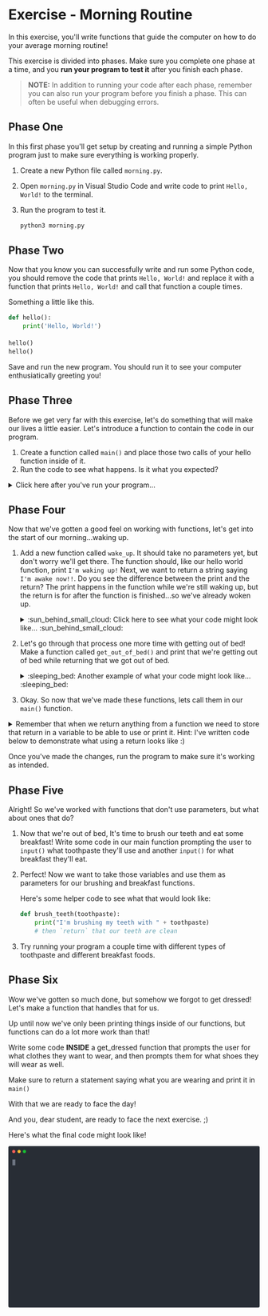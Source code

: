 # Exercise - Morning Routine

In this exercise, you'll write functions that guide the computer on how to do your average morning routine!

This exercise is divided into phases. Make sure you complete one phase at a time, and you **run your program to test it** after you finish each phase.

> **NOTE:** In addition to running your code after each phase, remember you can also run your program before you finish a phase. This can often be useful when debugging errors.

## Phase One

In this first phase you'll get setup by creating and running a simple Python program just to make sure everything is working properly.

1. Create a new Python file called `morning.py`.
1. Open `morning.py` in Visual Studio Code and write code to print `Hello, World!` to the terminal.
1. Run the program to test it.

    ```sh
    python3 morning.py
    ```

## Phase Two

Now that you know you can successfully write and run some Python code, you should remove the code that prints `Hello, World!` and replace it with a function that prints `Hello, World!` and call that function a couple times.

Something a little like this.

```python
def hello():
    print('Hello, World!')

hello()
hello()

```

Save and run the new program. You should run it to see your computer enthusiatically greeting you!

## Phase Three

Before we get very far with this exercise, let's do something that will make our lives a little easier. Let's introduce a function to contain the code in our program.

1. Create a function called `main()` and place those two calls of your hello function inside of it. 
1. Run the code to see what happens. Is it what you expected?

<details>
<summary>  Click here after you've run your program...  </summary>

3. Your code didn't do anything because you didn't call the `main()` function. Add code at the bottom of the `morning.py` file to call `main()`. When you're finished, your script should look like this:

    ```python
    def hello():
        print('Hello, World!')

    def main():
        hello()
        hello()


    main()
    ```

4. Now run your program again to see what happens. Is it what you expected?

> **NOTE:** This is another example of some patterns we saw in the lightning exercise about keeping our code organized.  Feel free to reference that again!

</details>

## Phase Four

Now that we've gotten a good feel on working with functions, let's get into the start of our morning...waking up. 

1. Add a new function called `wake_up`. It should take no parameters yet, but don't worry we'll get there. The function should, like our hello world function, print `I'm waking up!`  Next, we want to return a string saying `I'm awake now!!`.
Do you see the difference between the print and the return?  The print happens in the function while we're still waking up, but the return is for after the function is finished...so we've already woken up.

    <details>
    <summary> :sun_behind_small_cloud: Click here to see what your code might look like... :sun_behind_small_cloud: </summary>

    Example `wake_up` function code:

    ```python
    def wake_up():
        # print that we're waking up
        # then `return` that we woke up
    ```
    </details>

1. Let's go through that process one more time with getting out of bed!  Make a function called `get_out_of_bed()` and print that we're getting out of bed while returning that we got out of bed. 

    <details>
    <summary> :sleeping_bed: Another example of what your code might look like... :sleeping_bed: </summary>

    Example `get_out_of_bed` function code:

    ```python
    def get_out_of_bed():
        # print that we're getting out of bed
        # then `return` that we got out of bed
    ```
    </details>

1. Okay.  So now that we've made these functions, lets call them in our `main()` function.

<details>
<summary> Remember that when we return anything from a function we need to store that return in a variable to be able to use or print it. 
Hint: I've written code below to demonstrate what using a return looks like :) </summary>

Example of returning and using function return:

```python
def hello():
    print('Hello, World!')
    return "I've said hello now it's your turn"

def main():
    our_turn = hello()
    print(our_turn)

main()
```

Do we see whats happening there?  Look really closely!  When we call `hello` our function prints `'Hello, World!'`, but it **returns** a string saying its our turn.  With that return we can store (or "pipeline") that to a variable in main (that I've conveniently named our_turn), and then we can print it!  It's incredibly unseful to return things like this so they can be used whenever needed outside of our functions. 

</details>

Once you've made the changes, run the program to make sure it's working as intended.

## Phase Five

Alright!  So we've worked with functions that don't use parameters, but what about ones that do?

1. Now that we're out of bed, It's time to brush our teeth and eat some breakfast! Write some code in our main function prompting the user to `input()` what toothpaste they'll use and another `input()` for what breakfast they'll eat.

1. Perfect!  Now we want to take those variables and use them as parameters for our brushing and breakfast functions.

    Here's some helper code to see what that would look like:

    ```python
    def brush_teeth(toothpaste):
        print("I'm brushing my teeth with " + toothpaste)
        # then `return` that our teeth are clean
    ```

1. Try running your program a couple time with different types of toothpaste and different breakfast foods. 

## Phase Six

Wow we've gotten so much done, but somehow we forgot to get dressed!  Let's make a function that handles that for us. 

Up until now we've only been printing things inside of our functions, but functions can do a lot more work than that!

Write some code **INSIDE** a get_dressed function that prompts the user for what clothes they want to wear, and then prompts them for what shoes they will wear as well.  

Make sure to return a statement saying what you are wearing and print it in `main()`

With that we are ready to face the day!

And you, dear student, are ready to face the next exercise. ;)

Here's what the final code might look like! 

![](recording.svg)
